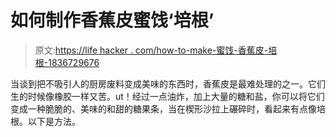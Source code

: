# 如何制作香蕉皮蜜饯‘培根’

> 原文:[https://life hacker . com/how-to-make-蜜饯-香蕉皮-培根-1836729676](https://lifehacker.com/how-to-make-candied-banana-peel-bacon-1836729676)

当谈到把不吸引人的厨房废料变成美味的东西时，香蕉皮是最难处理的之一。它们生的时候像橡胶一样又苦。ut！经过一点油炸，加上大量的糖和盐，你可以将它们变成一种脆脆的、美味的和甜的糖果条，当在楔形沙拉上碾碎时，看起来有点像培根。以下是方法。